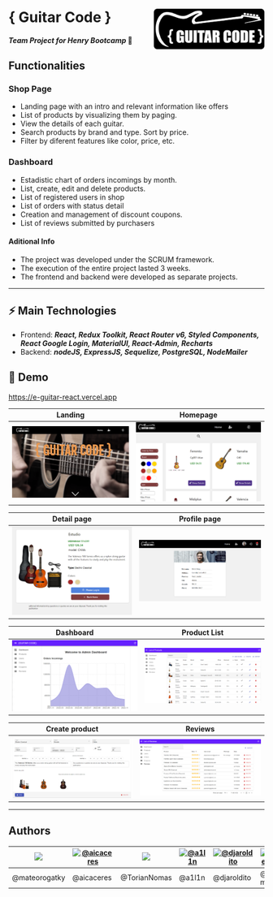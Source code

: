 # { Guitar Code } <img height="80" src="./client/src/pics/guitar_code_logo.png" align="right"/>
#### _Team Project for Henry Bootcamp_ 🚀


## Functionalities

### Shop Page
- Landing page with an intro and relevant information like offers
- List of products by visualizing them by paging.
- View the details of each guitar.
- Search products by brand and type. Sort by price.
- Filter by diferent features like color, price, etc.
### Dashboard
- Estadistic chart of orders incomings by month.
- List, create, edit and delete products.
- List of registered users in shop
- List of orders with status detail
- Creation and management of discount coupons.
- List of reviews submitted by purchasers

#### Aditional Info

- The project was developed under the SCRUM framework.
- The execution of the entire project lasted 3 weeks.
- The frontend and backend were developed as separate projects.

<hr>

## ⚡ Main Technologies

- Frontend: **_React, Redux Toolkit, React Router v6, Styled Components, React Google Login, MaterialUI, React-Admin, Recharts_**
- Backend: **_nodeJS, ExpressJS, Sequelize, PostgreSQL, NodeMailer_**


## 🔗 Demo

 https://e-guitar-react.vercel.app



| Landing      | Homepage |
| ----------- | ----------- |
| ![Landing](./client/src/pics/landing.png) | ![Homepage](./client/src/pics/home.png) |

| Detail page      | Profile page |
| ----------- | ----------- |
| ![Detail](./client/src/pics/detail.png) | ![Profile](./client/src/pics/profile.png) |

| Dashboard      | Product List |
| ----------- | ----------- |
| ![Dashboard](./client/src/pics/dashboard_home.png) | ![Products](./client/src/pics/dashboard_products.png) |

| Create product      | Reviews |
| ----------- | ----------- |
| ![Create](./client/src/pics/dashboard_create.png) | ![Reviews](./client/src/pics/dashboard_reviews.png) |

<hr>

## Authors


| <img src='https://github.com/mateorogatky.png' width='64'> | [![@aicaceres](https://github.com/aicaceres.png?size=64)](https://github.com/aicaceres) | <img src='https://github.com/TorianNomas.png' width='64'> | [![@a1l1n](https://github.com/a1l1n.png?size=64)](https://github.com/a1l1n) | [![@djaroldito](https://github.com/djaroldito.png?size=64)](https://github.com/djaroldito) | [![@miguel-mm89](https://github.com/miguel-mm89.png?size=64)](https://github.com/miguel-mm89) |
| ----------- | ----------- | ----------- | ----------- | ----------- | ----------- |
| @mateorogatky | @aicaceres | @TorianNomas | @a1l1n | @djaroldito | @miguel-mm89 |

